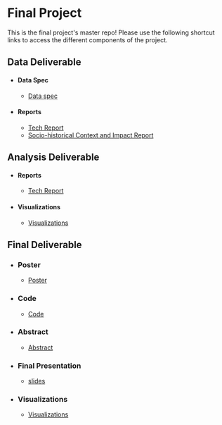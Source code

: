 # Final Project
This is the final project's master repo! Please use the following shortcut links to access the different components of the project.

## Data Deliverable ##

- #### Data Spec ####
  - [Data spec](data_deliverable/data/)

- #### Reports ####
  - [Tech Report](data_deliverable/reports/tech_report/README.md)
  - [Socio-historical Context and Impact Report](data_deliverable/reports/social_impact_report/README.md)


## Analysis Deliverable ##

- #### Reports ####
  - [Tech Report](analysis_deliverable/tech_report/README.md)

- #### Visualizations ####
  - [Visualizations](analysis_deliverable/visualizations)


## Final Deliverable ##

- ### Poster ###
  - [Poster](final_deliverable/poster/poster.pdf)

- ### Code ###
  - [Code](final_deliverable/code/)<br/>


- ### Abstract ###
  - [Abstract](final_deliverable/abstract/abstract.pdf)

- ### Final Presentation ###
  - [slides](final_deliverable/poster/poster.pdf)

- ### Visualizations ###
  - [Visualizations](final_deliverable/visualizations/README.md)
